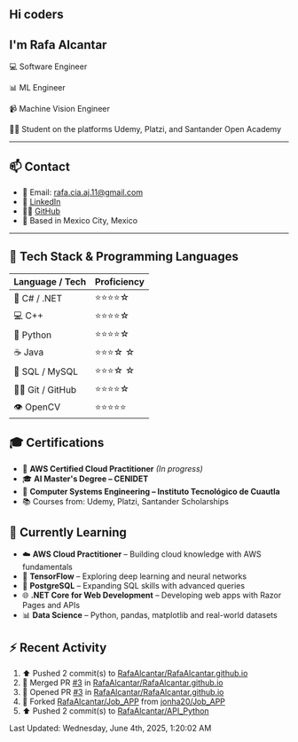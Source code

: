 ## Hi coders
## I'm Rafa Alcantar


💻 Software Engineer

📊 ML Engineer

📹 Machine Vision Engineer

👨‍💻 Student on the platforms Udemy, Platzi, and Santander Open Academy

---
## 📫 Contact

- 📧 Email: [rafa.cia.aj.11@gmail.com](mailto:rafa.cia.aj.11@gmail.com)  
- 💼 [LinkedIn](https://www.linkedin.com/in/rafael-alcantar-juarez/)  
- 🧑‍💻 [GitHub](https://github.com/RafaAlcantar)  
- 📍 Based in Mexico City, Mexico

---
## 🧰 Tech Stack & Programming Languages

| Language / Tech   |  Proficiency   |
|-------------------|----------------|
| 🎯 C# / .NET      | ⭐⭐⭐⭐☆   |
| 💻 C++            | ⭐⭐⭐⭐☆   |
| 🐍 Python         | ⭐⭐⭐⭐☆   |
| ☕ Java           | ⭐⭐⭐☆ ☆   |
| 💾 SQL / MySQL    | ⭐⭐⭐☆ ☆   |
| 🧑‍💻 Git / GitHub   | ⭐⭐⭐⭐☆   |
| 👁️ OpenCV         | ⭐⭐⭐⭐⭐  |


## 🎓 Certifications

- 📜 **AWS Certified Cloud Practitioner** *(In progress)*  
- 🎓 **AI Master's Degree – CENIDET**  
- 📘 **Computer Systems Engineering – Instituto Tecnológico de Cuautla**  
- 📚 Courses from: Udemy, Platzi, Santander Scholarships

## 🧪 Currently Learning

- ☁️ **AWS Cloud Practitioner** – Building cloud knowledge with AWS fundamentals  
- 🤖 **TensorFlow** – Exploring deep learning and neural networks  
- 🐘 **PostgreSQL** – Expanding SQL skills with advanced queries  
- 🌐 **.NET Core for Web Development** – Developing web apps with Razor Pages and APIs  
- 📊 **Data Science** – Python, pandas, matplotlib and real-world datasets

## :zap: Recent Activity
<!--RECENT_ACTIVITY:start-->
1. ⬆️ Pushed 2 commit(s) to [RafaAlcantar/RafaAlcantar.github.io](https://github.com/RafaAlcantar/RafaAlcantar.github.io)
2. 🎉 Merged PR [#3](https://github.com/RafaAlcantar/RafaAlcantar.github.io/pull/3) in [RafaAlcantar/RafaAlcantar.github.io](https://github.com/RafaAlcantar/RafaAlcantar.github.io)
3. 💪 Opened PR [#3](https://github.com/RafaAlcantar/RafaAlcantar.github.io/pull/3) in [RafaAlcantar/RafaAlcantar.github.io](https://github.com/RafaAlcantar/RafaAlcantar.github.io)
4. 🔱 Forked [RafaAlcantar/Job_APP](https://github.com/RafaAlcantar/Job_APP) from [jonha20/Job_APP](https://github.com/jonha20/Job_APP)
5. ⬆️ Pushed 2 commit(s) to [RafaAlcantar/API_Python](https://github.com/RafaAlcantar/API_Python)
<!--RECENT_ACTIVITY:end-->
<!--RECENT_ACTIVITY:last_update-->
Last Updated: Wednesday, June 4th, 2025, 1:20:02 AM
<!--RECENT_ACTIVITY:last_update_end-->

